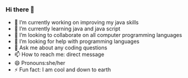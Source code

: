 ### Hi there 👋

- 🔭 I’m currently working on improving my java skills
- 🌱 I’m currently learning java and java script
- 👯 I’m looking to collaborate on all computer programming languages
- 🤔 I’m looking for help with programming languages
- 💬 Ask me about any coding questions
- 📫 How to reach me: direct message
- 😄 Pronouns:she/her
- ⚡ Fun fact: I am cool and down to earth
<!--
**shanny2022/shanny2022** is a ✨ _special_ ✨ repository because its `README.md` (this file) appears on your GitHub profile.

Here are some ideas to get you started:

-->
